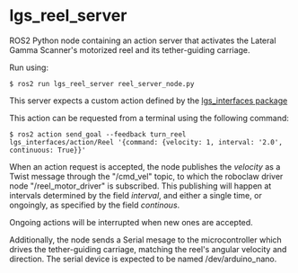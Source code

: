 # lgs_reel_server
ROS2 Python node containing an action server that activates the Lateral Gamma Scanner's motorized reel and its tether-guiding carriage.

Run using:
```console
$ ros2 run lgs_reel_server reel_server_node.py
```

This server expects a custom action defined by the [lgs_interfaces package](https://github.com/jrestrada/lgs_interfaces/)

This action can be requested from a terminal using the following command:

```console
$ ros2 action send_goal --feedback turn_reel lgs_interfaces/action/Reel '{command: {velocity: 1, interval: '2.0', continuous: True}}'
```
When an action request is accepted, the node publishes the *velocity* as a Twist message through the "/cmd_vel" topic,
 to which the roboclaw driver node "/reel_motor_driver" is subscribed. This publishing will happen at intervals
determined by the field *interval*, and either a single time, or ongoingly, as specified by the field *continous*.

Ongoing actions will be interrupted when new ones are accepted.  

Additionally, the node sends a Serial mesage to the microcontroller which drives the 
tether-guiding carriage, matching the reel's
angular velocity and direction. The serial device is expected to be named /dev/arduino_nano. 
